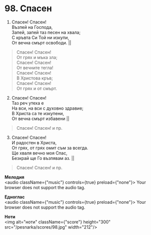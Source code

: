 # 98. Спасен

1. Спасен! Спасен!  
Възпей на Господа,  
Запей, запей таз песен на хвала;  
С кръвта Си Той ни изкупи,  
От вечна смърт освободи. ||  

> Спасен! Спасен!  
> От грях и мъка зла;  
> Спасен! Спасен!  
> От вечните тегла!  
> Спасен! Спасен!  
> В Христова кръв;  
> Спасен! Спасен!  
> От грях и от смърт.  

2. Спасен! Спасен!  
Таз реч утеха е  
На вси, на вси с духовно здравие;  
В Христа са те изкупени,  
От вечна смърт избавени ||  

> Спасен! Спасен! и пр.  

3. Спасен! Спасен!  
И радостен в Христа,  
От грях, от грях омит съм за всегда.  
Ще хваля вечно моя Спас,  
Безкрай ще Го възпявам аз. ||  

> Спасен! Спасен! и пр.

**Мелодия**  
<audio className={"music"} controls={true} preload={"none"}>
    <source src="/pesnarka/mp3/98.mp3" type="audio/mpeg"/>
    Your browser does not support the audio tag.
</audio>

**Едноглас**  
<audio className={"music"} controls={true} preload={"none"}>
    <source src="/pesnarka/transp/98.mp3" type="audio/mpeg"/>
    Your browser does not support the audio tag.
</audio>

**Ноти**  
<img alt="ноти" className={"score"} height="300" src="/pesnarka/scores/98.jpg" width="212"/>
